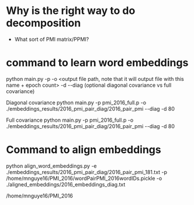 # Why is the right way to do decomposition
- What sort of PMI matrix/PPMI?

# command to learn word embeddings

python main.py
-p <PMI pickled file>
-o <output file path, note that it will output file with this name + epoch count>
-d <dimension of word vector>
--diag (optional diagonal covariance vs full covariance)

Diagonal covariance
python main.py -p pmi_2016_full.p -o ./embeddings_results/2016_pmi_pair_diag/2016_pair_pmi --diag -d 80

Full covariance
python main.py -p pmi_2016_full.p -o ./embeddings_results/2016_pmi_pair_diag/2016_pair_pmi --diag -d 80

# Command to align embeddings
python align_word_embeddings.py -e ./embeddings_results/2016_pmi_pair_diag/2016_pair_pmi_181.txt -p /home/mnguye16/PMI_2016/wordPairPMI_2016wordIDs.pickle  -o ./aligned_embeddings/2016_embeddings_diag.txt


/home/mnguye16/PMI_2016